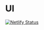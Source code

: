 # UI

[![Netlify Status](https://api.netlify.com/api/v1/badges/e2282647-6c46-445f-b3d0-9cd9e5b33756/deploy-status)](https://app.netlify.com/sites/thehelpdesk/deploys)

